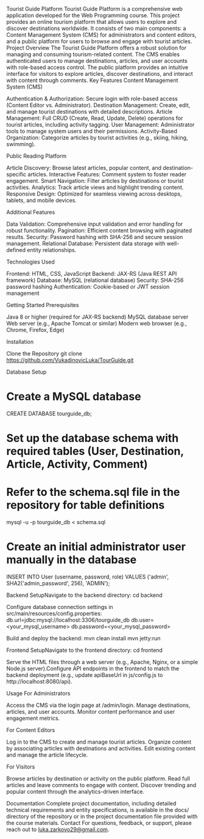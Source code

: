 Tourist Guide Platform
Tourist Guide Platform is a comprehensive web application developed for the Web Programming course. This project provides an online tourism platform that allows users to explore and discover destinations worldwide. It consists of two main components: a Content Management System (CMS) for administrators and content editors, and a public platform for users to browse and engage with tourist articles.
Project Overview
The Tourist Guide Platform offers a robust solution for managing and consuming tourism-related content. The CMS enables authenticated users to manage destinations, articles, and user accounts with role-based access control. The public platform provides an intuitive interface for visitors to explore articles, discover destinations, and interact with content through comments.
Key Features
Content Management System (CMS)

Authentication & Authorization: Secure login with role-based access (Content Editor vs. Administrator).
Destination Management: Create, edit, and manage tourist destinations with detailed descriptions.
Article Management: Full CRUD (Create, Read, Update, Delete) operations for tourist articles, including activity tagging.
User Management: Administrator tools to manage system users and their permissions.
Activity-Based Organization: Categorize articles by tourist activities (e.g., skiing, hiking, swimming).

Public Reading Platform

Article Discovery: Browse latest articles, popular content, and destination-specific articles.
Interactive Features: Comment system to foster reader engagement.
Smart Navigation: Filter articles by destinations or tourist activities.
Analytics: Track article views and highlight trending content.
Responsive Design: Optimized for seamless viewing across desktops, tablets, and mobile devices.

Additional Features

Data Validation: Comprehensive input validation and error handling for robust functionality.
Pagination: Efficient content browsing with paginated results.
Security: Password hashing with SHA-256 and secure session management.
Relational Database: Persistent data storage with well-defined entity relationships.

Technologies Used

Frontend: HTML, CSS, JavaScript
Backend: JAX-RS (Java REST API framework)
Database: MySQL (relational database)
Security: SHA-256 password hashing
Authentication: Cookie-based or JWT session management

Getting Started
Prerequisites

Java 8 or higher (required for JAX-RS backend)
MySQL database server
Web server (e.g., Apache Tomcat or similar)
Modern web browser (e.g., Chrome, Firefox, Edge)

Installation

Clone the Repository
git clone https://github.com/VukadinovicLuka/TourGuide.git


Database Setup
# Create a MySQL database
CREATE DATABASE tourguide_db;

# Set up the database schema with required tables (User, Destination, Article, Activity, Comment)
# Refer to the schema.sql file in the repository for table definitions
mysql -u <username> -p tourguide_db < schema.sql

# Create an initial administrator user manually in the database
INSERT INTO User (username, password, role) VALUES ('admin', SHA2('admin_password', 256), 'ADMIN');


Backend SetupNavigate to the backend directory:
cd backend

Configure database connection settings in src/main/resources/config.properties:
db.url=jdbc:mysql://localhost:3306/tourguide_db
db.user=<your_mysql_username>
db.password=<your_mysql_password>

Build and deploy the backend:
mvn clean install
mvn jetty:run


Frontend SetupNavigate to the frontend directory:
cd frontend

Serve the HTML files through a web server (e.g., Apache, Nginx, or a simple Node.js server).Configure API endpoints in the frontend to match the backend deployment (e.g., update apiBaseUrl in js/config.js to http://localhost:8080/api).


Usage
For Administrators

Access the CMS via the login page at /admin/login.
Manage destinations, articles, and user accounts.
Monitor content performance and user engagement metrics.

For Content Editors

Log in to the CMS to create and manage tourist articles.
Organize content by associating articles with destinations and activities.
Edit existing content and manage the article lifecycle.

For Visitors

Browse articles by destination or activity on the public platform.
Read full articles and leave comments to engage with content.
Discover trending and popular content through the analytics-driven interface.

Documentation
Complete project documentation, including detailed technical requirements and entity specifications, is available in the docs/ directory of the repository or in the project documentation file provided with the course materials.
Contact
For questions, feedback, or support, please reach out to luka.zarkovo29@gmail.com.
